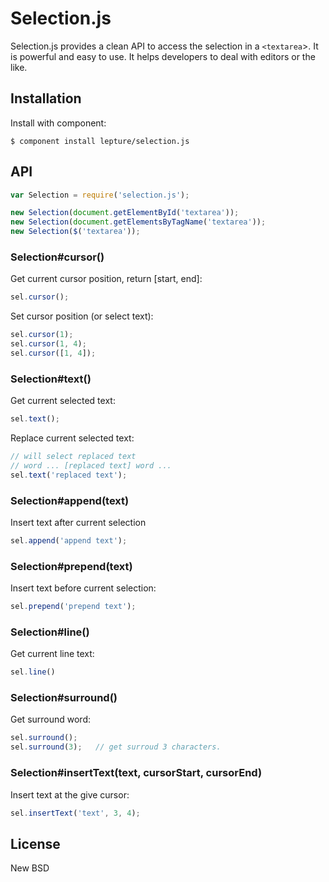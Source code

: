 # Selection.js

Selection.js provides a clean API to access the selection in a `<textarea`>. It is powerful and
easy to use. It helps developers to deal with editors or the like.

## Installation

Install with component:

    $ component install lepture/selection.js


## API

```js
var Selection = require('selection.js');

new Selection(document.getElementById('textarea'));
new Selection(document.getElementsByTagName('textarea'));
new Selection($('textarea'));
```

### Selection#cursor()

Get current cursor position, return [start, end]:

```javascript
sel.cursor();
```

Set cursor position (or select text):

```javascript
sel.cursor(1);
sel.cursor(1, 4);
sel.cursor([1, 4]);
```

### Selection#text()

Get current selected text:

```javascript
sel.text();
```

Replace current selected text:

```javascript
// will select replaced text
// word ... [replaced text] word ...
sel.text('replaced text');
```

### Selection#append(text)

Insert text after current selection

```javascript
sel.append('append text');
```

### Selection#prepend(text)

Insert text before current selection:

```javascript
sel.prepend('prepend text');
```

### Selection#line()

Get current line text:

```javascript
sel.line()
```

### Selection#surround()

Get surround word:

```javascript
sel.surround();
sel.surround(3);   // get surroud 3 characters.
```

### Selection#insertText(text, cursorStart, cursorEnd)

Insert text at the give cursor:

```javascript
sel.insertText('text', 3, 4);
```

## License

New BSD
